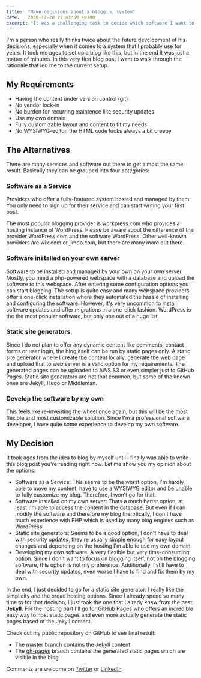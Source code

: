 ```yaml
---
title:  "Make decisions about a blogging system"
date:   2020-12-20 22:43:50 +0100
excerpt: "It was a challenging task to decide which software I want to use for this blog."
---
```


I'm a person who really thinks twice about the future development of his decisions, especially when it comes to a system that I probably use for years. It took me ages to set up a blog like this, but in the end it was just a matter of minutes. In this very first blog post I want to walk through the rationale that led me to the current setup.

## My Requirements

- Having the content under version control (git)
- No vendor lock-in
- No burden for recurring maintence like security updates
- Use my own domain
- Fully customizable layout and content to fit my needs
- No WYSIWYG-editor, the HTML code looks always a bit creepy


## The Alternatives

There are many services and software out there to get almost the same result. Basically they can be grouped into four categories:


### Software as a Service

Providers who offer a fully-featured system hosted and managed by them. You only need to sign up for their service and can start writing your first post.

The most popular blogging provider is workpress.com who provides a hosting instance of WordPress. Please be aware about the difference of the provider WordPress.com and the software WordPress. Other well-known providers are wix.com or jimdo.com, but there are many more out there.


### Software installed on your own server

Software to be installed and managed by your own on your own server. Mostly, you need a php-powered webspace with a database and upload the software to this webspace. After entering some configuration options you can start blogging. The setup is quite easy and many webspace providers offer a one-click installation where they automated the hassle of installing and configuring the software. However, it's very uncommon to install software updates and offer migrations in a one-click fashion. WordPress is the the most popular software, but only one out of a huge list.


### Static site generators

Since I do not plan to offer any dynamic content like comments, contact forms or user login, the blog itself can be run by static pages only. A static site generator where I create the content locally, generate the web page and upload that to web server is a valid option for my requirements. The generated pages can be uploaded to AWS S3 or even simpler just to GitHub Pages. Static site generators are not that common, but some of the known ones are Jekyll, Hugo or Middleman.


### Develop the software by my own

This feels like re-inventing the wheel once again, but this will be the most flexible and most customizable solution. Since I'm a professional software developer, I have quite some experience to develop my own software.

## My Decision

It took ages from the idea to blog by myself until I finally was able to write this blog post you're reading right now. Let me show you my opinion about the options:

- Software as a Service: This seems to be the worst option, I'm hardly able to move my content, have to use a WYSIWYG editor and be unable to fully customize my blog. Therefore, I won't go for that.
- Software installed on my own server: Thats a much better option, at least I'm able to access the content in the database. But even if I can modify the software and therefore my blog therotically, I don't have much experience with PHP which is used by many blog engines such as WordPress.
- Static site generators: Seems to be a good option, I don't have to deal with security updates, they're usually simple enough for easy layout changes and depending on the hosting I'm able to use my own domain.
- Developing my own software: A very flexible but very time-consuming option. Since I don't want to focus on blogging itself, not on the blogging software, this option is not my preference. Additionally, I still have to deal with security updates, even worse I have to find and fix them by my own.

In the end, I just decided to go for a static site generator: I really like the simplicity and the broad hosting options. Since I already spend so many time to for that decision, I just took the one that I alredy knew from the past: **Jekyll**. For the hosting part I'll go for GitHub Pages who offers an incredible easy way to host static pages and even more actually generate the static pages based of the Jekyll content.

Check out my public repository on GitHub to see final result:
  - The [master](https://github.com/ThomasPr/ThomasPr.github.io/tree/master) branch contains the Jekyll content
  - The [gh-pages](https://github.com/ThomasPr/ThomasPr.github.io/tree/gh-pages) branch contains the generated static pages which are visible in the blog

Comments are welcome on [Twitter](https://twitter.com/TheThomasPr/status/1340778103929524234) or [LinkedIn](https://www.linkedin.com/posts/thomas-preissler_make-decisions-about-a-blogging-system-activity-6857657519179931648-4RHN).

